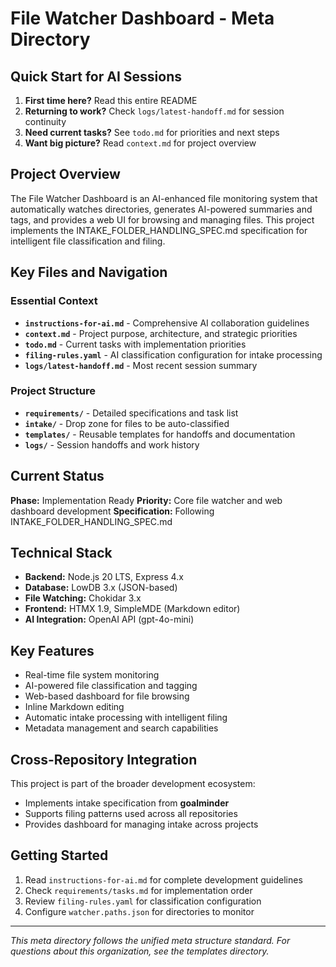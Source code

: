 # File Watcher Dashboard - Meta Directory

## Quick Start for AI Sessions
1. **First time here?** Read this entire README
2. **Returning to work?** Check `logs/latest-handoff.md` for session continuity
3. **Need current tasks?** See `todo.md` for priorities and next steps
4. **Want big picture?** Read `context.md` for project overview

## Project Overview
The File Watcher Dashboard is an AI-enhanced file monitoring system that automatically watches directories, generates AI-powered summaries and tags, and provides a web UI for browsing and managing files. This project implements the INTAKE_FOLDER_HANDLING_SPEC.md specification for intelligent file classification and filing.

## Key Files and Navigation

### Essential Context
- **`instructions-for-ai.md`** - Comprehensive AI collaboration guidelines
- **`context.md`** - Project purpose, architecture, and strategic priorities
- **`todo.md`** - Current tasks with implementation priorities
- **`filing-rules.yaml`** - AI classification configuration for intake processing
- **`logs/latest-handoff.md`** - Most recent session summary

### Project Structure
- **`requirements/`** - Detailed specifications and task list
- **`intake/`** - Drop zone for files to be auto-classified
- **`templates/`** - Reusable templates for handoffs and documentation
- **`logs/`** - Session handoffs and work history

## Current Status
**Phase:** Implementation Ready
**Priority:** Core file watcher and web dashboard development
**Specification:** Following INTAKE_FOLDER_HANDLING_SPEC.md

## Technical Stack
- **Backend:** Node.js 20 LTS, Express 4.x
- **Database:** LowDB 3.x (JSON-based)
- **File Watching:** Chokidar 3.x
- **Frontend:** HTMX 1.9, SimpleMDE (Markdown editor)
- **AI Integration:** OpenAI API (gpt-4o-mini)

## Key Features
- Real-time file system monitoring
- AI-powered file classification and tagging
- Web-based dashboard for file browsing
- Inline Markdown editing
- Automatic intake processing with intelligent filing
- Metadata management and search capabilities

## Cross-Repository Integration
This project is part of the broader development ecosystem:
- Implements intake specification from **goalminder**
- Supports filing patterns used across all repositories
- Provides dashboard for managing intake across projects

## Getting Started
1. Read `instructions-for-ai.md` for complete development guidelines
2. Check `requirements/tasks.md` for implementation order
3. Review `filing-rules.yaml` for classification configuration
4. Configure `watcher.paths.json` for directories to monitor

---

*This meta directory follows the unified meta structure standard. For questions about this organization, see the templates directory.*